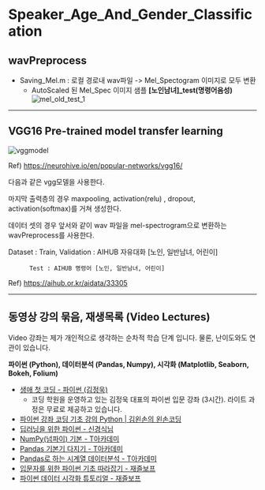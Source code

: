 # Speaker_Age_And_Gender_Classification

## wavPreprocess

* Saving_Mel.m : 로컬 경로내 wav파일 -> Mel_Spectogram 이미지로 모두 변환
  * AutoScaled 된 Mel_Spec 이미지 샘플 **[노인남녀]_test(명령어음성)**
  ![mel_old_test_1](https://user-images.githubusercontent.com/73811196/130889131-b04b202e-701e-4e4a-8a1e-4e0dcf8a082f.png)
  
-----

## VGG16 Pre-trained model transfer learning

 ![vggmodel](https://user-images.githubusercontent.com/74817754/130889369-157cee32-738e-4674-92de-90f68ce58865.jpg) 
 
 Ref) https://neurohive.io/en/popular-networks/vgg16/
 
 다음과 같은 vgg모델을 사용한다.
 
마지막 출력층의 경우 maxpooling, activation(relu) , dropout, activation(softmax)를 거쳐 생성한다.

데이터 셋의 경우 앞서와 같이 wav 파일을 mel-spectrogram으로 변환하는 wavPreprocess를 사용한다.

Dataset : Train, Validation : AIHUB 자유대화 [노인, 일반남녀, 어린이]

          Test : AIHUB 명령어 [노인, 일반남녀, 어린이]
          
Ref) https://aihub.or.kr/aidata/33305



-----


## 동영상 강의 묶음, 재생목록 (Video Lectures)

Video 강좌는 제가 개인적으로 생각하는 순차적 학습 단계 입니다. 물론, 난이도와도 연관이 있습니다. 

**파이썬 (Python), 데이터분석 (Pandas, Numpy), 시각화 (Matplotlib, Seaborn, Bokeh, Folium)**

* [생애 첫 코딩 - 파이썬 (김정욱)](https://learnaday.kr/open-course/geNpyx)
  * 코딩 학원을 운영하고 있는 김정욱 대표의 파이썬 입문 강좌 (3시간). 라이트 과정은 무료로 제공하고 있습니다.
* [파이썬 강좌 코딩 기초 강의 Python | 김왼손의 왼손코딩](https://www.youtube.com/watch?v=c2mpe9Xcp0I&list=PLGPF8gvWLYyrkF85itdBHaOLSVbtdzBww&index=1)
* [딥러닝을 위한 파이썬 - 신경식님](https://learnaday.kr/open-course/ZiYShf)
* [NumPy(넘파이) 기본 - T아카데미](https://www.youtube.com/watch?v=zNrDbG4tNGo&list=PL9mhQYIlKEhf04ToiDFvNzKL0OP4W27TW)
* [Pandas 기본기 다지기 - T아카데미](https://www.youtube.com/watch?v=M_lKmt-wSvY&list=PL9mhQYIlKEhfG_gWF-DclKs6vXS6SkmQN)
* [Pandas로 하는 시계열 데이터분석 - T아카데미](https://www.youtube.com/watch?v=oNLaw2Q8Irw&list=PL9mhQYIlKEhd60Qq4r2yC7xYKIhs97FfC)
* [입문자를 위한 파이썬 기초 따라잡기 - 재즐보프](https://www.youtube.com/watch?v=BvJhYPQSDLI&list=PLnIaYcDMsScyhT18mwY71rV_aHdP-OhLd)
* [파이썬 데이터 시각화 튜토리얼 - 재즐보프](https://www.youtube.com/watch?v=TIjsrH_THhs&list=PLnIaYcDMsScyrZZXH6LTXMrOLXJ-7hznD)

